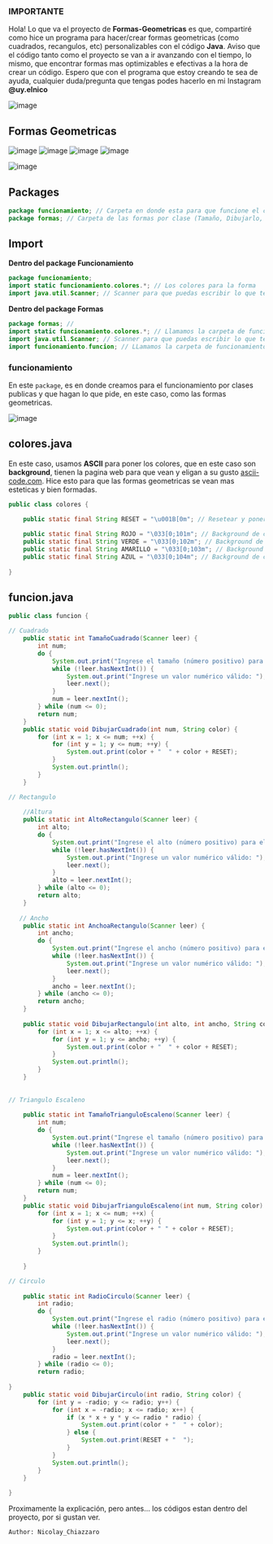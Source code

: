 ### IMPORTANTE

Hola! Lo que va el proyecto de **Formas-Geometricas** es que, compartiré como hice un programa para hacer/crear formas geometricas (como cuadrados, recangulos, etc) personalizables con el código **Java**. Aviso que el código tanto como el proyecto se van a ir avanzando con el tiempo, lo mismo, que encontrar formas mas optimizables e efectivas a la hora de crear un código. Espero que con el programa que estoy creando te sea de ayuda, cualquier duda/pregunta que tengas podes hacerlo en mi Instagram **@uy.elnico**

![image](https://github.com/uyelnico/Login/assets/145890121/f5fe4947-89d2-40a1-8ff9-93c85962355a)

## Formas Geometricas

![image](https://github.com/uyelnico/Formas-Geometricas/assets/145890121/c6d10247-2685-43f3-b718-d50de1d5970f)
![image](https://github.com/uyelnico/Formas-Geometricas/assets/145890121/ade9f0c0-6ad0-42d5-bb56-091ba8081c43)
![image](https://github.com/uyelnico/Formas-Geometricas/assets/145890121/8418f944-4327-4ff4-ac8e-62c00a49efa4)
![image](https://github.com/uyelnico/Formas-Geometricas/assets/145890121/8e733a9d-2fe2-4aac-a014-1e7bd49e7651)

![image](https://github.com/uyelnico/Formas-Geometricas/assets/145890121/85a75fb9-9cdc-4666-9e0f-b1d3f6419410)

## Packages

```java
package funcionamiento; // Carpeta en donde esta para que funcione el código (para el inicio de código, color de las formas, etc)
package formas; // Carpeta de las formas por clase (Tamaño, Dibujarlo, Radio, etc)
```

## Import

**Dentro del package Funcionamiento**
```java
package funcionamiento;
import static funcionamiento.colores.*; // Los colores para la forma
import java.util.Scanner; // Scanner para que puedas escribir lo que te pide el código (tamaño, alto, ancho, radio, etc) dependiendo de la forma elegida
```

**Dentro del package Formas**

```java
package formas; //
import static funcionamiento.colores.*; // Llamamos la carpeta de funcionamiento para que pueda establecer los colores de la forma
import java.util.Scanner; // Scanner para que puedas escribir lo que te pide el código (tamaño, alto, ancho, radio, etc) dependiendo de la forma elegida
import funcionamiento.funcion; // LLamamos la carpeta de funcionamiento para que pueda ejecutarse cada forma
```

### funcionamiento

En este `package`, es en donde creamos para el funcionamiento por clases publicas y que hagan lo que pide, en este caso, como las formas geometricas.

![image](https://github.com/uyelnico/Formas-Geometricas/assets/145890121/752c3582-3fd9-4a72-903d-1fe99a2f25e4)

## colores.java

En este caso, usamos **ASCII** para poner los colores, que en este caso son **background**, tienen la pagina web para que vean y eligan a su gusto [ascii-code.com](https://www.ascii-code.com/html-color-names). Hice esto para que las formas geometricas se vean mas esteticas y bien formadas.

```java
public class colores {
	
    public static final String RESET = "\u001B[0m"; // Resetear y ponerlo como se ve normalmente

    public static final String ROJO = "\033[0;101m"; // Background de color Rojo
    public static final String VERDE = "\033[0;102m"; // Background de color Verde
    public static final String AMARILLO = "\033[0;103m"; // Background de color Amarillo
    public static final String AZUL = "\033[0;104m"; // Background de color Azul
	
}
```

## funcion.java

```java
public class funcion {

// Cuadrado
    public static int TamañoCuadrado(Scanner leer) {
    	int num;
        do {
            System.out.print("Ingrese el tamaño (número positivo) para el Cuadrado: ");
            while (!leer.hasNextInt()) {
                System.out.print("Ingrese un valor numérico válido: ");
                leer.next();
            }
            num = leer.nextInt();
        } while (num <= 0);
        return num;
    }
    public static void DibujarCuadrado(int num, String color) {
        for (int x = 1; x <= num; ++x) {
            for (int y = 1; y <= num; ++y) {
                System.out.print(color + "  " + color + RESET);
            }
            System.out.println();
        }
    }

// Rectangulo
    
    //Altura
    public static int AltoRectangulo(Scanner leer) {
    	int alto;
        do {
            System.out.print("Ingrese el alto (número positivo) para el Rectangulo: ");
            while (!leer.hasNextInt()) {
                System.out.print("Ingrese un valor numérico válido: ");
                leer.next();
            }
            alto = leer.nextInt();
        } while (alto <= 0);
        return alto;
    }
    
   // Ancho 
    public static int AnchoaRectangulo(Scanner leer) {
    	int ancho;
        do {
            System.out.print("Ingrese el ancho (número positivo) para el Rectangulo: ");
            while (!leer.hasNextInt()) {
                System.out.print("Ingrese un valor numérico válido: ");
                leer.next();
            }
            ancho = leer.nextInt();
        } while (ancho <= 0);
        return ancho;
    }
 
    public static void DibujarRectangulo(int alto, int ancho, String color) {
        for (int x = 1; x <= alto; ++x) {
            for (int y = 1; y <= ancho; ++y) {
                System.out.print(color + "  " + color + RESET);
            }
            System.out.println();
        }
    }
    
    
// Triangulo Escaleno
    
    public static int TamañoTrianguloEscaleno(Scanner leer) {
    	int num;
        do {
            System.out.print("Ingrese el tamaño (número positivo) para el Triángulo Escaleno: ");
            while (!leer.hasNextInt()) {
                System.out.print("Ingrese un valor numérico válido: ");
                leer.next();
            }
            num = leer.nextInt();
        } while (num <= 0);
        return num;
    }
    public static void DibujarTrianguloEscaleno(int num, String color) {
        for (int x = 1; x <= num; ++x) {
            for (int y = 1; y <= x; ++y) {
                System.out.print(color + " " + color + RESET);
            }
            System.out.println();
        }
    
    }

// Circulo
    
    public static int RadioCirculo(Scanner leer) {
    	int radio;
        do {
            System.out.print("Ingrese el radio (número positivo) para el Circulo: ");
            while (!leer.hasNextInt()) {
                System.out.print("Ingrese un valor numérico válido: ");
                leer.next();
            }
            radio = leer.nextInt();
        } while (radio <= 0);
        return radio;
    
}  
    public static void DibujarCirculo(int radio, String color) {
        for (int y = -radio; y <= radio; y++) {
            for (int x = -radio; x <= radio; x++) {
                if (x * x + y * y <= radio * radio) {
                    System.out.print(color + "  " + color);
                } else {
                    System.out.print(RESET + "  ");
                }
            }
            System.out.println();
        }
    }
    
}
```

Proximamente la explicación, pero antes... los códigos estan dentro del proyecto, por si gustan ver.

`Author: Nicolay_Chiazzaro`
